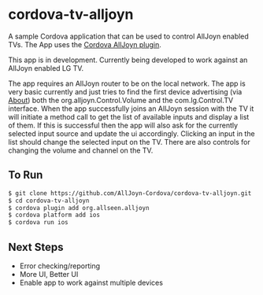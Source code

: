 cordova-tv-alljoyn
===========================

A sample Cordova application that can be used to control AllJoyn enabled TVs. The App uses the [Cordova AllJoyn plugin](https://github.com/AllJoyn-Cordova/cordova-plugin-alljoyn). 

This app is in development. Currently being developed to work against an AllJoyn enabled LG TV.

The app requires an AllJoyn router to be on the local network. The app is very basic currently and just tries to find the first device advertising (via [About](https://allseenalliance.org/developers/learn/core/about-announcement/interface)) both the org.alljoyn.Control.Volume and the com.lg.Control.TV interface. When the app successfully joins an AllJoyn session with the TV it will initiate a method call to get the list of available inputs and display a list of them. If this is successful then the app will also ask for the currently selected input source and update the ui accordingly. Clicking an input in the list should change the selected input on the TV. There are also controls for changing the volume and channel on the TV. 



## To Run
```sh
$ git clone https://github.com/AllJoyn-Cordova/cordova-tv-alljoyn.git
$ cd cordova-tv-alljoyn
$ cordova plugin add org.allseen.alljoyn
$ cordova platform add ios
$ cordova run ios
```

## Next Steps
- Error checking/reporting
- More UI, Better UI
- Enable app to work against multiple devices
